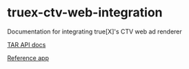 # truex-ctv-web-integration
Documentation for integrating true[X]'s CTV web ad renderer

[TAR API docs](DOCS.md)

[Reference app](https://github.com/socialvibe/truex-ctv-web-reference-app)
